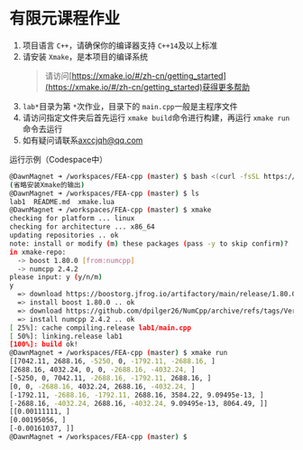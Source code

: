 # 有限元课程作业

1. 项目语言 `C++`，请确保你的编译器支持 `C++14`及以上标准
2. 请安装 `Xmake`，是本项目的编译系统
   > 请访问[https://xmake.io/#/zh-cn/getting_started](https://xmake.io/#/zh-cn/getting_started)获得更多帮助
   >
3. `lab*`目录为第 `*`次作业，目录下的 `main.cpp`一般是主程序文件
4. 请访问指定文件夹后首先运行 `xmake build`命令进行构建，再运行 `xmake run`命令去运行
5. 如有疑问请联系<axccjqh@qq.com>

运行示例（Codespace中）

```bash
@DawnMagnet ➜ /workspaces/FEA-cpp (master) $ bash <(curl -fsSL https://xmake.io/shget.text)
(省略安装Xmake的输出)
@DawnMagnet ➜ /workspaces/FEA-cpp (master) $ ls
lab1  README.md  xmake.lua
@DawnMagnet ➜ /workspaces/FEA-cpp (master) $ xmake
checking for platform ... linux
checking for architecture ... x86_64
updating repositories .. ok
note: install or modify (m) these packages (pass -y to skip confirm)?
in xmake-repo:
  -> boost 1.80.0 [from:numcpp]
  -> numcpp 2.4.2 
please input: y (y/n/m)
y
  => download https://boostorg.jfrog.io/artifactory/main/release/1.80.0/source/boost_1_80_0.tar.bz2 .. ok
  => install boost 1.80.0 .. ok
  => download https://github.com/dpilger26/NumCpp/archive/refs/tags/Version_2.4.2.tar.gz .. ok
  => install numcpp 2.4.2 .. ok
[ 25%]: cache compiling.release lab1/main.cpp
[ 50%]: linking.release lab1
[100%]: build ok!
@DawnMagnet ➜ /workspaces/FEA-cpp (master) $ xmake run
[[7042.11, 2688.16, -5250, 0, -1792.11, -2688.16, ]
[2688.16, 4032.24, 0, 0, -2688.16, -4032.24, ]
[-5250, 0, 7042.11, -2688.16, -1792.11, 2688.16, ]
[0, 0, -2688.16, 4032.24, 2688.16, -4032.24, ]
[-1792.11, -2688.16, -1792.11, 2688.16, 3584.22, 9.09495e-13, ]
[-2688.16, -4032.24, 2688.16, -4032.24, 9.09495e-13, 8064.49, ]]
[[0.00111111, ]
[0.00195056, ]
[-0.00161037, ]]
@DawnMagnet ➜ /workspaces/FEA-cpp (master) $ 
```
